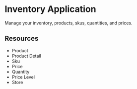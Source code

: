 # Inventory Application

Manage your inventory, products, skus, quantities, and prices.

## Resources

- Product
- Product Detail
- Sku
- Price
- Quantity
- Price Level
- Store
